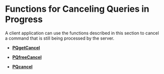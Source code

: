 # Functions for Canceling Queries in Progress<a name="EN-US_TOPIC_0242380587"></a>

A client application can use the functions described in this section to cancel a command that is still being processed by the server.

-   **[PQgetCancel](pqgetcancel.md)**  

-   **[PQfreeCancel](pqfreecancel.md)**  

-   **[PQcancel](pqcancel.md)**  


